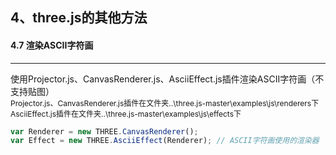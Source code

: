 ## 4、three.js的其他方法
#### 4.7 渲染ASCII字符画
---

使用Projector.js、CanvasRenderer.js、AsciiEffect.js插件渲染ASCII字符画（不支持贴图）   
<span style="font-size: 12px;">Projector.js、CanvasRenderer.js插件在文件夹..\three.js-master\examples\js\renderers下  
<span style="font-size: 12px;">AsciiEffect.js插件在文件夹..\three.js-master\examples\js\effects下  

```javascript
var Renderer = new THREE.CanvasRenderer();
var Effect = new THREE.AsciiEffect(Renderer); // ASCII字符画使用的渲染器
```


